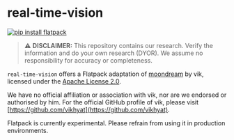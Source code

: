 # real-time-vision

[![pip install flatpack](https://img.shields.io/badge/pip%20install-flatpack-5865f2)](https://pypi.org/project/flatpack/)

> :warning: **DISCLAIMER:** This repository contains our research. Verify the information and do your own research (DYOR). We assume no responsibility for accuracy or completeness.

`real-time-vision` offers a Flatpack adaptation of [moondream](https://github.com/vikhyat/moondream) by vik, licensed under the [Apache License 2.0](https://github.com/vikhyat/moondream/blob/main/LICENSE).

We have no official affiliation or association with vik, nor are we endorsed or authorised by him. For the official GitHub profile of vik, please visit [https://github.com/vikhyat](https://github.com/vikhyat).

Flatpack is currently experimental. Please refrain from using it in production environments.